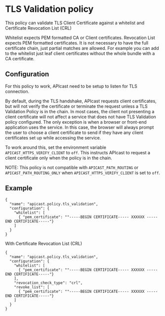 # TLS Validation policy

This policy can validate TLS Client Certificate against a whitelist and Certificate Revocation List (CRL)

Whitelist expects PEM formatted CA or Client certificates.
Revocation List expects PEM formatted certificates.
It is not necessary to have the full certificate chain, just partial matches are allowed.
For example you can add to the whitelist just leaf client certificates without the whole bundle with a CA certificate.

## Configuration

For this policy to work, APIcast need to be setup to listen for TLS connection.

By default, during the TLS handshake, APIcast requests client certificates, but will not verify the certificate or terminate the request unless a TLS Validation Policy is in the chain. In most cases, the client not presenting a client certificate will not affect a service that does not have TLS Validation policy configured. The only exception is when a browser or front-end application uses the service. In this case, the browser will always prompt the user to choose a client certificate to send if they have any client certificates set up while accessing the service.

To work around this, set the environment variable `APICAST_HTTPS_VERIFY_CLIENT` to `off`. This instructs APIcast to request a client certificate only when the policy is in the chain.

NOTE: This policy is not compatible with `APICAST_PATH_ROUTING` or `APICAST_PATH_ROUTING_ONLY` when `APICAST_HTTPS_VERIFY_CLIENT` is set to `off`.

## Example

```
{
  "name": "apicast.policy.tls_validation",
  "configuration": {
    "whitelist": [
      { "pem_certificate": ""-----BEGIN CERTIFICATE----- XXXXXX -----END CERTIFICATE-----"}
    ]
  }
}
```

With Certificate Revocation List (CRL)

```
{
  "name": "apicast.policy.tls_validation",
  "configuration": {
    "whitelist": [
      { "pem_certificate": ""-----BEGIN CERTIFICATE----- XXXXXX -----END CERTIFICATE-----"}
    ],
    "revocation_check_type": "crl",
    "revoke_list": [
      { "pem_certificate": ""-----BEGIN CERTIFICATE----- XXXXXX -----END CERTIFICATE-----"}
    ]
  }
}
```
